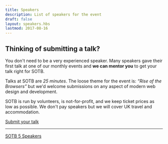 ```yaml
---
title: Speakers
description: List of speakers for the event
draft: false
layout: speakers.hbs
lastmod: 2017-08-16
---
```


## Thinking of submitting a talk?

You don't need to be a very experienced speaker. Many speakers gave their first talk at one of our monthly events and <strong>we can mentor you</strong> to get your talk right for SOTB.

Talks at SOTB are <em>25 minutes</em>. The loose theme for the event is: <em>&ldquo;Rise of the Browsers&rdquo;</em> but we'd welcome submissions on any aspect of modern web design and development.

SOTB is run by volunteers, is not-for-profit, and we keep ticket prices as low as possible. We don't pay speakers but we will cover UK travel and accommodation.

<div class="text-center">
  <a href="https://docs.google.com/forms/d/e/1FAIpQLSfS_niIcKLY9xEm1OjTEOZcOU2NXSrKHA9UukhUqpqkVa4L8w/viewform?c=0&w=1" class="primary large button">Submit your talk</a>
</div>

<hr>

<div class="text-center">
  <a href="http://sotb2015.wpengine.com/" class="secondary button">SOTB 5 Speakers</a>
</div>
